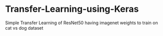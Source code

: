 # Transfer-Learning-using-Keras
Simple Transfer Learning of ResNet50 having imagenet weights to train on cat vs dog dataset
